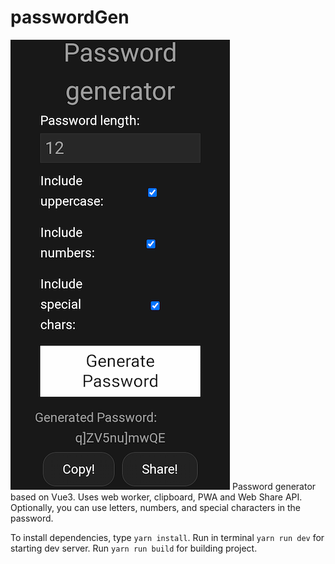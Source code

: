# passwordGen
![todoimage](/passgen.png "todoimage")
Password generator based on Vue3. Uses web worker, clipboard, PWA and Web Share API. Optionally, you can use letters, numbers, and special characters in the password.

To install dependencies, type `yarn install`. Run in terminal `yarn run dev` for starting dev server. Run `yarn run build` for building project.